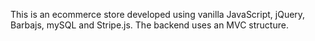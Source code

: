 This is an ecommerce store developed using vanilla JavaScript, jQuery, Barbajs, mySQL and Stripe.js.  The backend uses an MVC structure.
